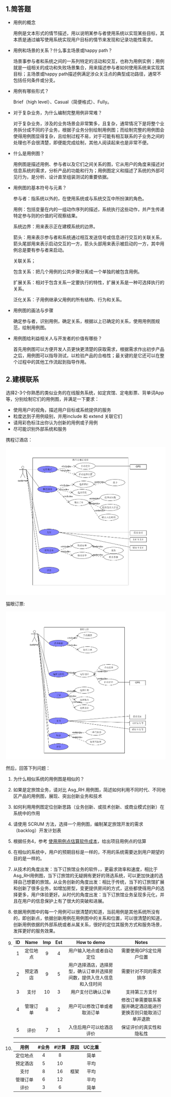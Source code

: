 ## 1.简答题

- 用例的概念

  用例是文本形式的情节描述，用以说明某参与者使用系统以实现某些目标，其本质是通过编写使用系统实现用户目标的情节来发现和记录功能性需求。

- 用例和场景的关系？什么事主场景或happy path？

  场景事参与者和系统之间的一系列特定的活动和交互，也称为用例实例；用例就是一组相关的成功和失败场景集合，用来描述参与者如何使用系统来实现其目标；主场景或happy path描述例满足涉众关注点的典型成功路径，通常不包括任何条件或分支。

- 用例有哪些形式？

  Brief（high level）、Casual（简便格式）、Fully。

- 对于复杂业务，为什么编制完整用例非常难？

  对于复杂业务，涉及的业务场景会非常繁多，且复杂，通常情况下是将整个业务拆分成不同的子业务，根据子业务分别绘制用例图；而绘制完整的用例图会使得用例图显得复杂，且绘制过程不易，对于可能有相互联系的子业务之间的处理也不会很清楚，即便能完成绘制，其他人阅读起来也是非常不便。

- 什么是用例图？

  用例图是描述用例、参与者以及它们之间关系的图，它从用户的角度来描述对信息系统的需求，分析产品的功能和行为；用例图定义和描述了系统的外部可见行为，是分析、设计直至组装测试的重要依据。

- 用例图的基本符号与元素？

  参与者：指系统以外的，在使用系统或与系统交互中所扮演的角色。

  用例：包括变量在内的一组动作序列的描述，系统执行这些动作，并产生传递特定参与则的价值的可观察结果。

  系统边界：用来表示正在建模系统的边界。

  箭头：用来表示参与者和系统通过相互发送信号或信息进行交互的关联关系，箭头尾部用来表示启动交互的一方，箭头头部用来表示被启动的一方，其中用例总是要有参与者来启动。

  关联关系；

  包含关系：把几个用例的公共步骤分离成一个单独的被包含用例。

  扩展关系：相对于包含关系一定要执行的特性，扩展关系是一种可选择执行的关系。

  泛化关系：子用例继承父用例的所有结构、行为和关系。

- 用例图的画法与步骤

  确定参与者，识别用例，确定关系，根据以上已确定的关系，使用用例图规范，绘制用例图。

- 用例图给利益相关人与开发者的价值有哪些？

  首先用例图可以方便开发人员更快更清楚的获取需求，根据需求作出初步产品之后，用例图可以指导测试，以检验产品的合格性；最关键的是它还可以在整个过程中的其他工作流起到指导作用。

## 2.建模联系

选择2-3个你熟悉的类似业务的在线服务系统，如定宾馆、定电影票、背单词App等，分别绘制它们的用例图，并满足一下要求：

- 使用用户的视角，描述用户目标或系统提供的服务
- 粒度达到子用例级别，并用include 和 extend 关联它们
- 请用彩色标注出你认为创新的用例或子用例
- 尽可能识别外部系统和服务

携程订酒店：

![](1.png)

猫眼订票:

![](2.png)

然后，回答下列问题：

1. 为什么相似系统的用例图是相似的？
2. 如果是定旅馆业务，请对比 Asg_RH 用例图，简述如何利用不同时代、不同地区产品的用例图，展现、突出创新业务和技术
3. 如何利用用例图定位创新思路（业务创新、或技术创新、或商业模式创新）在系统中的作用
4. 请使用 SCRUM 方法，选择一个用例图，编制某定旅馆开发的需求（backlog）开发计划表
5. 根据任务4，参考 [使用用例点估算软件成本](https://www.ibm.com/developerworks/cn/rational/edge/09/mar09/collaris_dekker/index.html)，给出项目用例点的估算



1. 在相似的系统中，用户的预期目标是一样的，不用的系统需要达到用户期望的目的是一样的。

2. 从技术的角度出发：当下订旅馆业务的软件，，更最求效率和速度，相比于Asg_RH用例图，当下订旅馆的无疑拥有更好的筛选系统，可以更加快速的选择自己想要的旅馆。从业务创新的角度出发：相比于传统，当下的订旅馆扩展和创新了很多业务，如增加房型，变更提供房间的方式，这些都使得用户的选择更多，用户体验更好。从时代的角度出发：当下订旅馆业务呈现多元化，并且在用户的信息保护上有了很大的突破和进展。

3. 依据用例图中的每一个用例可以很清楚的知道，当前用例是其他系统所没有的，即创新点，依据创新用例在用例图中的关系和位置，可以很清楚的知道，创新用例依据的外部系统或者从属关系，很好的定位其服务方式和服务场景，发挥更好的服务效果。

   

4. |  ID  |   Name   | Imp  | Est  |                         How to demo                          |                            Notes                             |
   | :--: | :------: | :--: | :--: | :----------------------------------------------------------: | :----------------------------------------------------------: |
   |  1   | 定位地点 |  9   |  4   |                   用户输入地点或者自动定位                   |                   需要使用GPS定位用户位置                    |
   |  2   | 预定酒店 |  9   |  5   | 用户选择酒店，选择房型，确认订单并选择房间数，提供入住人信息和入住时间 |                    需要针对不同的需求排序                    |
   |  3   |   支付   |  10  |  3   |                      用户支付已确认订单                      |                        支持第三方支付                        |
   |  4   | 管理订单 |  8   |  2   |                 用户可以修改订单或者取消订单                 | 修改订单需要联系客服并确定酒店能进行更换否则只能取消订单并退款 |
   |  5   |   评价   |  7   |  1   |                   入住后用户可以给酒店评价                   |                   保证评价的真实性和隐私性                   |

5. |   用例   | #业务 | #计算 | 原因 | UC比重 |
   | :------: | :---: | :---: | :--: | :----: |
   | 定位地点 |   4   |   8   |      |  简单  |
   | 预定酒店 |   5   |  10   |      |  平均  |
   |   支付   |   8   |  16   | 框架 |  平均  |
   | 管理订单 |   6   |  12   |      |  平均  |
   |   评价   |   3   |   6   |      |  简单  |